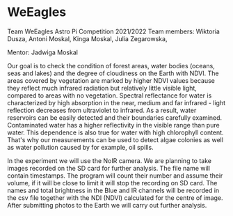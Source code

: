 # WeEagles
Team WeEagles Astro Pi Competition 2021/2022
Team members: 
 Wiktoria Dusza,
 Antoni Moskal,
 Kinga Moskal,
 Julia Zegarowska,
  
Mentor: Jadwiga Moskal

Our goal is to check the condition of forest areas, water bodies (oceans, seas and lakes) and the degree of cloudiness on the Earth with NDVI. The areas covered by vegetation are marked by higher NDVI values because they reflect much infrared radiation but relatively little visible light, compared to areas with no vegetation. Spectral reflectance for water is characterized by high absorption in the near, medium and far infrared - light reflection decreases from ultraviolet to infrared. As a result, water reservoirs can be easily detected and their boundaries carefully examined. Contaminated water has a higher reflectivity in the visible range than pure water. This dependence is also true for water with high chlorophyll content. That's why our measurements can be used to detect algae colonies as well as water pollution caused by for example, oil spills. 

In the experiment we will use the NoIR camera. We are planning to take images recorded on the SD card for further analysis.  The file name will contain timestamps. The program will count their number and assume their volume, if it will be close to limit it  will stop the recording on SD card. The names and total brightness in the Blue and IR channels will be recorded in the csv file together with the NDI (NDVI) calculated for the centre of image. After submitting photos to the Earth we will carry out further analysis.
